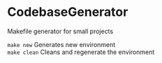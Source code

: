 # CodebaseGenerator
 Makefile generator for small projects

```make new```
Generates new environment\
```make clean```
Cleans and regenerate the environment
